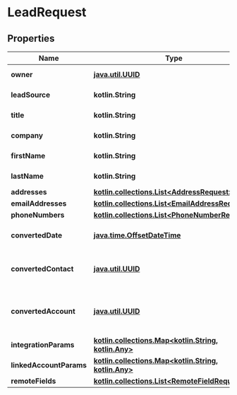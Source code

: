 
# LeadRequest

## Properties
Name | Type | Description | Notes
------------ | ------------- | ------------- | -------------
**owner** | [**java.util.UUID**](java.util.UUID.md) | The lead&#39;s owner. |  [optional]
**leadSource** | **kotlin.String** | The lead&#39;s source. |  [optional]
**title** | **kotlin.String** | The lead&#39;s title. |  [optional]
**company** | **kotlin.String** | The lead&#39;s company. |  [optional]
**firstName** | **kotlin.String** | The lead&#39;s first name. |  [optional]
**lastName** | **kotlin.String** | The lead&#39;s last name. |  [optional]
**addresses** | [**kotlin.collections.List&lt;AddressRequest&gt;**](AddressRequest.md) |  |  [optional]
**emailAddresses** | [**kotlin.collections.List&lt;EmailAddressRequest&gt;**](EmailAddressRequest.md) |  |  [optional]
**phoneNumbers** | [**kotlin.collections.List&lt;PhoneNumberRequest&gt;**](PhoneNumberRequest.md) |  |  [optional]
**convertedDate** | [**java.time.OffsetDateTime**](java.time.OffsetDateTime.md) | When the lead was converted. |  [optional]
**convertedContact** | [**java.util.UUID**](java.util.UUID.md) | The contact of the converted lead. |  [optional]
**convertedAccount** | [**java.util.UUID**](java.util.UUID.md) | The account of the converted lead. |  [optional]
**integrationParams** | [**kotlin.collections.Map&lt;kotlin.String, kotlin.Any&gt;**](kotlin.Any.md) |  |  [optional]
**linkedAccountParams** | [**kotlin.collections.Map&lt;kotlin.String, kotlin.Any&gt;**](kotlin.Any.md) |  |  [optional]
**remoteFields** | [**kotlin.collections.List&lt;RemoteFieldRequest&gt;**](RemoteFieldRequest.md) |  |  [optional]



